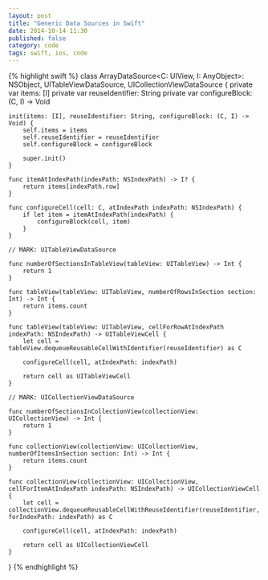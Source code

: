 ```yaml
---
layout: post
title: "Generic Data Sources in Swift"
date: 2014-10-14 11:30
published: false
category: code
tags: swift, ios, code
---
```

{% highlight swift %}
class ArrayDataSource<C: UIView, I: AnyObject>: NSObject, UITableViewDataSource, UICollectionViewDataSource {
	private var items: [I]
	private var reuseIdentifier: String
	private var configureBlock: (C, I) -> Void
	
	init(items: [I], reuseIdentifier: String, configureBlock: (C, I) -> Void) {
		self.items = items
		self.reuseIdentifier = reuseIdentifier
		self.configureBlock = configureBlock
		
		super.init()
	}
	
	func itemAtIndexPath(indexPath: NSIndexPath) -> I? {
		return items[indexPath.row]
	}
	
	func configureCell(cell: C, atIndexPath indexPath: NSIndexPath) {
		if let item = itemAtIndexPath(indexPath) {
			configureBlock(cell, item)
		}
	}
	
	// MARK: UITableViewDataSource
	
	func numberOfSectionsInTableView(tableView: UITableView) -> Int {
		return 1
	}
	
	func tableView(tableView: UITableView, numberOfRowsInSection section: Int) -> Int {
		return items.count
	}
	
	func tableView(tableView: UITableView, cellForRowAtIndexPath indexPath: NSIndexPath) -> UITableViewCell {
		let cell = tableView.dequeueReusableCellWithIdentifier(reuseIdentifier) as C
		
		configureCell(cell, atIndexPath: indexPath)
		
		return cell as UITableViewCell
	}
	
	// MARK: UICollectionViewDataSource
	
	func numberOfSectionsInCollectionView(collectionView: UICollectionView) -> Int {
		return 1
	}
	
	func collectionView(collectionView: UICollectionView, numberOfItemsInSection section: Int) -> Int {
		return items.count
	}
	
	func collectionView(collectionView: UICollectionView, cellForItemAtIndexPath indexPath: NSIndexPath) -> UICollectionViewCell {
		let cell = collectionView.dequeueReusableCellWithReuseIdentifier(reuseIdentifier, forIndexPath: indexPath) as C
		
		configureCell(cell, atIndexPath: indexPath)
		
		return cell as UICollectionViewCell
	}
}
{% endhighlight %}